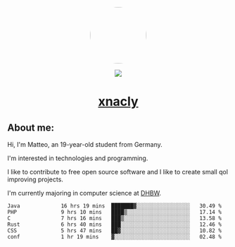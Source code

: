<p align="center">
  <img style="border-radius: 100px" width="128" height="128" src="https://avatars.githubusercontent.com/u/47723417?v=4"/>
</p>
<p align="center">
  <img src="https://komarev.com/ghpvc/?username=xnacly&&style=flat-square"/>
</p>

<h1 align="center"><a href="https://xnacly.me/"> xnacly</a> </h1>

<h2> About me:</h2>

<p>Hi, I'm Matteo, an 19-year-old student from Germany. </p>
<p>I'm interested in technologies and programming.</p>
<p>I like to contribute to free open source software and I like to create small qol improving projects.</p>
<p>I'm currently majoring in computer science at <a href="https://www.dhbw.de/startseite">DHBW</a>.</p>

<!--START_SECTION:waka-->

```text
Java             16 hrs 19 mins  ███████▓░░░░░░░░░░░░░░░░░   30.49 %
PHP              9 hrs 10 mins   ████▒░░░░░░░░░░░░░░░░░░░░   17.14 %
C                7 hrs 16 mins   ███▒░░░░░░░░░░░░░░░░░░░░░   13.58 %
Rust             6 hrs 40 mins   ███░░░░░░░░░░░░░░░░░░░░░░   12.46 %
CSS              5 hrs 47 mins   ██▓░░░░░░░░░░░░░░░░░░░░░░   10.82 %
conf             1 hr 19 mins    ▓░░░░░░░░░░░░░░░░░░░░░░░░   02.48 %
```

<!--END_SECTION:waka-->

